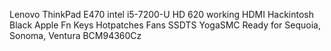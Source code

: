 Lenovo ThinkPad E470 intel i5-7200-U HD 620 working HDMI
Hackintosh Black Apple Fn Keys Hotpatches Fans SSDTS YogaSMC 
Ready for Sequoia, Sonoma, Ventura BCM94360Cz



